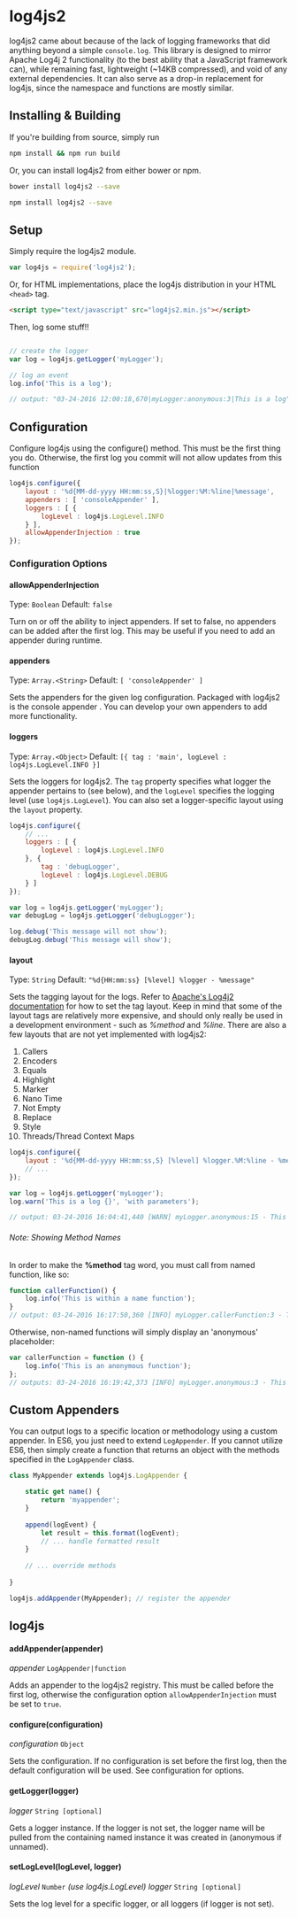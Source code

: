 # log4js2
log4js2 came about because of the lack of logging frameworks that did anything beyond a simple 
`console.log`. This library is designed to mirror Apache Log4j 2 functionality (to the best 
ability that a JavaScript framework can), while remaining fast, lightweight (~14KB compressed), 
and void of any external dependencies. It can also serve as a drop-in replacement for log4js, 
since the namespace and functions are mostly similar.

## Installing & Building

If you're building from source, simply run

```bash
npm install && npm run build
```

Or, you can install log4js2 from either bower or npm.

```bash
bower install log4js2 --save
```

```bash
npm install log4js2 --save
```

## Setup

Simply require the log4js2 module.

```javascript
var log4js = require('log4js2');
```

Or, for HTML implementations, place the log4js distribution in your HTML ```<head>``` tag.

```html
<script type="text/javascript" src="log4js2.min.js"></script>
```

Then, log some stuff!!

```javascript

// create the logger
var log = log4js.getLogger('myLogger');

// log an event
log.info('This is a log');

// output: "03-24-2016 12:00:18,670|myLogger:anonymous:3|This is a log"
```

## Configuration

Configure log4js using the configure() method. This must be the first thing you do. Otherwise, 
the first log you commit will not allow updates from this function

```javascript
log4js.configure({
    layout : '%d{MM-dd-yyyy HH:mm:ss,S}|%logger:%M:%line|%message',
    appenders : [ 'consoleAppender' ],
    loggers : [ {
        logLevel : log4js.LogLevel.INFO
    } ],
    allowAppenderInjection : true
});
```

### Configuration Options

#### allowAppenderInjection
Type: `Boolean`
Default: `false`

Turn on or off the ability to inject appenders. If set to false, no appenders can be added after 
the first log. This may be useful if you need to add an appender during runtime.

#### appenders
Type: `Array.<String>`
Default: `[ 'consoleAppender' ]`

Sets the appenders for the given log configuration. Packaged with log4js2 is the console appender
. You can develop your own appenders to add more functionality.

#### loggers
Type: `Array.<Object>`
Default: `[{ tag : 'main', logLevel : log4js.LogLevel.INFO }]`

Sets the loggers for log4js2. The `tag` property specifies what logger the appender pertains to 
(see below), and the `logLevel` specifies the logging level (use `log4js.LogLevel`). You can also
set a logger-specific layout using the `layout` property. 

```javascript
log4js.configure({
    // ...
    loggers : [ {
	    logLevel : log4js.LogLevel.INFO
    }, {
		tag : 'debugLogger',
		logLevel : log4js.LogLevel.DEBUG
	} ]
});

var log = log4js.getLogger('myLogger');
var debugLog = log4js.getLogger('debugLogger');

log.debug('This message will not show');
debugLog.debug('This message will show');
```

#### layout
Type: `String`
Default: `"%d{HH:mm:ss} [%level] %logger - %message"`

Sets the tagging layout for the logs. Refer to 
[Apache's Log4j2 documentation](https://logging.apache.org/log4j/2.x/manual/layouts.html) for how
to set the tag layout. Keep in mind that some of the layout tags are relatively more expensive, 
and should only really be used in a development environment - such as *%method* and *%line*.
There are also a few layouts that are not yet implemented with log4js2:

1. Callers
2. Encoders
3. Equals
4. Highlight
5. Marker
6. Nano Time
7. Not Empty
8. Replace
9. Style
10. Threads/Thread Context Maps

```javascript
log4js.configure({
    layout : '%d{MM-dd-yyyy HH:mm:ss,S} [%level] %logger.%M:%line - %message',
    // ...
});

var log = log4js.getLogger('myLogger');
log.warn('This is a log {}', 'with parameters');

// output: 03-24-2016 16:04:41,440 [WARN] myLogger.anonymous:15 - This is a log with parameters

```

###### Note: Showing Method Names

In order to make the **%method** tag word, you must call from named function, like so:

```javascript
function callerFunction() {
    log.info('This is within a name function');
}
// output: 03-24-2016 16:17:50,360 [INFO] myLogger.callerFunction:3 - This is within a name function
```

Otherwise, non-named functions will simply display an 'anonymous' placeholder:

```javascript
var callerFunction = function () {
    log.info('This is an anonymous function');
};
// outputs: 03-24-2016 16:19:42,373 [INFO] myLogger.anonymous:3 - This is an anonymous function
```

## Custom Appenders
You can output logs to a specific location or methodology using a custom appender. In ES6, you 
just need to extend `LogAppender`. If you cannot utilize ES6, then simply create a function that 
returns an object with the methods specified in the `LogAppender` class.

```javascript
class MyAppender extends log4js.LogAppender {

    static get name() {
        return 'myappender';
    }
    
    append(logEvent) {
        let result = this.format(logEvent);
        // ... handle formatted result
    }
    
    // ... override methods
    
}

log4js.addAppender(MyAppender); // register the appender

```

## log4js

#### addAppender(appender)
*appender* `LogAppender|function` 

Adds an appender to the log4js2 registry. This must be called before the first log, otherwise the 
configuration option `allowAppenderInjection` must be set to `true`.

#### configure(configuration)
*configuration* `Object`

Sets the configuration. If no configuration is set before the first log, then the default 
configuration will be used. See configuration for options.

#### getLogger(logger)
*logger* `String [optional]`

Gets a logger instance. If the logger is not set, the logger name will be pulled from the
containing named instance it was created in (anonymous if unnamed).

#### setLogLevel(logLevel, logger)

*logLevel* `Number` *(use log4js.LogLevel)*
*logger* `String [optional]`

Sets the log level for a specific logger, or all loggers (if logger is not set).